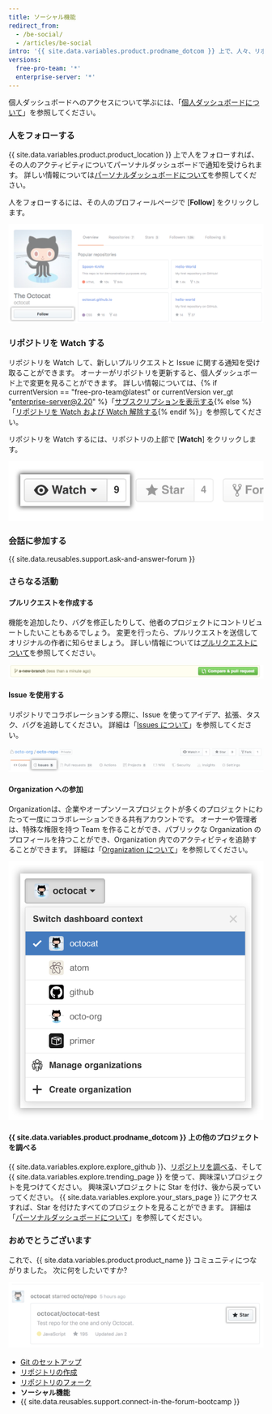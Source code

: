 ```yaml
---
title: ソーシャル機能
redirect_from:
  - /be-social/
  - /articles/be-social
intro: '{{ site.data.variables.product.prodname_dotcom }} 上で、人々、リポジトリ、Organization と関わることができます。 個人ダッシュボードから、他の人々がどんな作業をしていて、何とつながっているのかを見てください。'
versions:
  free-pro-team: '*'
  enterprise-server: '*'
---
```


個人ダッシュボードへのアクセスについて学ぶには、「[個人ダッシュボードについて](/articles/about-your-personal-dashboard)」を参照してください。

### 人をフォローする

{{ site.data.variables.product.product_location }} 上で人をフォローすれば、その人のアクティビティについてパーソナルダッシュボードで通知を受けられます。 詳しい情報については[パーソナルダッシュボードについて](/articles/about-your-personal-dashboard)を参照してください。

人をフォローするには、その人のプロフィールページで [**Follow**] をクリックします。

![ユーザのフォローボタン](/assets/images/help/profile/follow-user-button.png)

### リポジトリを Watch する

リポジトリを Watch して、新しいプルリクエストと Issue に関する通知を受け取ることができます。 オーナーがリポジトリを更新すると、個人ダッシュボード上で変更を見ることができます。 詳しい情報については、{% if currentVersion == "free-pro-team@latest" or currentVersion ver_gt "enterprise-server@2.20" %}「[サブスクリプションを表示する](/github/managing-subscriptions-and-notifications-on-github/viewing-your-subscriptions){% else %}「[リポジトリを Watch および Watch 解除する](/github/receiving-notifications-about-activity-on-github/watching-and-unwatching-repositories){% endif %}」を参照してください。

リポジトリを Watch するには、リポジトリの上部で [**Watch**] をクリックします。

![リポジトリの Watch ボタン](/assets/images/help/repository/repo-actions-watch.png)

### 会話に参加する

{{ site.data.reusables.support.ask-and-answer-forum }}

### さらなる活動

#### プルリクエストを作成する

 機能を追加したり、バグを修正したりして、他者のプロジェクトにコントリビュートしたいこともあるでしょう。 変更を行ったら、プルリクエストを送信してオリジナルの作者に知らせましょう。 詳しい情報については[プルリクエストについて](/articles/about-pull-requests)を参照してください。

 ![プルリクエストボタン](/assets/images/help/repository/repo-actions-pullrequest.png)

#### Issue を使用する

リポジトリでコラボレーションする際に、Issue を使ってアイデア、拡張、タスク、バグを追跡してください。 詳細は「[Issues について](/articles/about-issues/)」を参照してください。

![Issue ボタン](/assets/images/help/repository/repo-tabs-issues.png)

#### Organization への参加

Organizationは、企業やオープンソースプロジェクトが多くのプロジェクトにわたって一度にコラボレーションできる共有アカウントです。 オーナーや管理者は、特殊な権限を持つ Team を作ることができ、パブリックな Organization のプロフィールを持つことができ、Organization 内でのアクティビティを追跡することができます。 詳細は「[Organization について](/articles/about-organizations/)」を参照してください。

![アカウントのコンテキストの切り替えのドロップダウン](/assets/images/help/overview/dashboard-contextswitcher.png)

#### {{ site.data.variables.product.prodname_dotcom }} 上の他のプロジェクトを調べる

{{ site.data.variables.explore.explore_github }}、[リポジトリを調べる](https://github.com/explore)、そして {{ site.data.variables.explore.trending_page }} を使って、興味深いプロジェクトを見つけてください。 興味深いプロジェクトに Star を付け、後から戻っていってください。 {{ site.data.variables.explore.your_stars_page }} にアクセスすれば、Star を付けたすべてのプロジェクトを見ることができます。  詳細は「[パーソナルダッシュボードについて](/articles/about-your-personal-dashboard/)」を参照してください。

### おめでとうございます

これで、{{ site.data.variables.product.product_name }} コミュニティにつながりました。 次に何をしたいですか?

![プロジェクトに Star を付ける](/assets/images/help/stars/star-a-project.png)

- [Git のセットアップ](/articles/set-up-git)
- [リポジトリの作成](/articles/create-a-repo)
- [リポジトリのフォーク](/articles/fork-a-repo)
- **ソーシャル機能**
- {{ site.data.reusables.support.connect-in-the-forum-bootcamp }}
